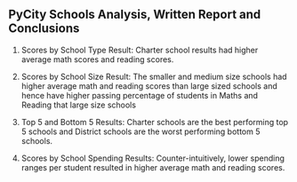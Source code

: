 PyCity Schools Analysis, Written Report and Conclusions
--------------------------------------------------------
1. Scores by School Type Result: Charter school results had higher average math scores and reading scores.

2. Scores by School Size Result: The smaller and medium size schools had higher average math and reading scores than large sized schools and hence have higher passing percentage of students in Maths and Reading that large size schools

3. Top 5 and Bottom 5 Results: Charter schools are the best performing top 5 schools and District schools are the worst performing bottom 5 schools.

4. Scores by School Spending Results: Counter-intuitively, lower spending ranges per student resulted in higher average math and reading scores.